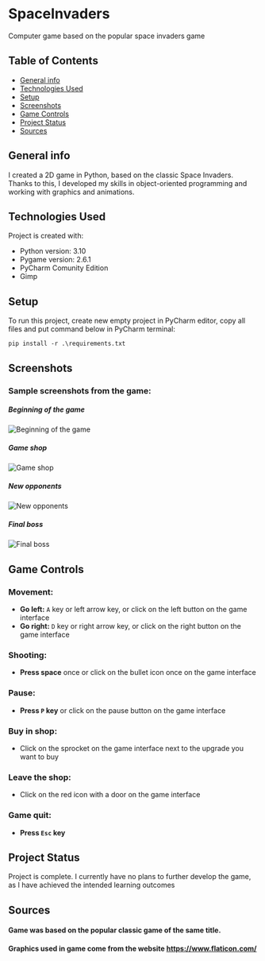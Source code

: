 # SpaceInvaders
Computer game based on the popular space invaders game

## Table of Contents
* [General info](#general-info)
* [Technologies Used](#technologies-used)
* [Setup](#setup)
* [Screenshots](#screenschots)
* [Game Controls](#game-controls)
* [Project Status](#project-status)
* [Sources](#sources)

## General info
I created a 2D game in Python, based on the classic Space Invaders. Thanks to this, I developed my skills in object-oriented programming and working with graphics and animations.

## Technologies Used
Project is created with:
* Python version: 3.10
* Pygame version: 2.6.1
* PyCharm Comunity Edition
* Gimp

## Setup
To run this project, create new empty project in PyCharm editor, copy all files and put command below in PyCharm terminal:
```
pip install -r .\requirements.txt
```

## Screenshots
### Sample screenshots from the game:
##### Beginning of the game
![Beginning of the game](./exampleScreens/SpaceInvaders_1.jpg)
##### Game shop
![Game shop](./exampleScreens/SpaceInvaders_2.jpg)
##### New opponents
![New opponents](./exampleScreens/SpaceInvaders_3.jpg)
##### Final boss
![Final boss](./exampleScreens/SpaceInvaders_4.jpg)

## Game Controls

### Movement:
- **Go left:** `A` key or left arrow key, or click on the left button on the game interface  
- **Go right:** `D` key or right arrow key, or click on the right button on the game interface  

### Shooting:
- **Press space** once or click on the bullet icon once on the game interface  

### Pause:
- **Press `P` key** or click on the pause button on the game interface  

### Buy in shop:
- Click on the sprocket on the game interface next to the upgrade you want to buy  

### Leave the shop:
- Click on the red icon with a door on the game interface  

### Game quit:
- **Press `Esc` key**  


## Project Status
Project is complete. I currently have no plans to further develop the game, as I have achieved the intended learning outcomes

## Sources
#### Game was based on the popular classic game of the same title.
#### Graphics used in game come from the website https://www.flaticon.com/
